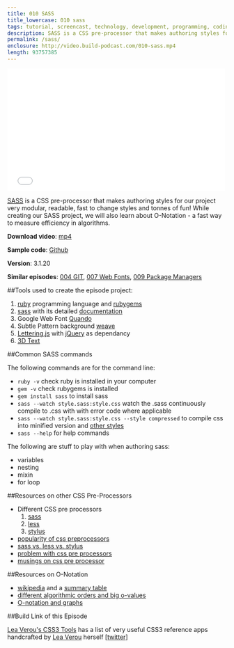 ```yaml
---
title: 010 SASS
title_lowercase: 010 sass
tags: tutorial, screencast, technology, development, programming, coding, css, pre-processor, sass, scss, less, for, variables
description: SASS is a CSS pre-processor that makes authoring styles for our project very modular, readable, fast to change styles and tonnes of fun! While creating our SASS project, we will also learn about O-Notation - a fast way to measure efficiency in algorithms.
permalink: /sass/
enclosure: http://video.build-podcast.com/010-sass.mp4
length: 93757385
---
```


<div id="video"><iframe src="//player.vimeo.com/video/47296680" width="500" height="281" frameborder="0" webkitallowfullscreen mozallowfullscreen allowfullscreen></iframe></div>

[SASS](http://sass-lang.com/) is a CSS pre-processor that makes authoring styles for our project very modular, readable, fast to change styles and tonnes of fun! While creating our SASS project, we will also learn about O-Notation - a fast way to measure efficiency in algorithms.

<p><strong>Download video</strong>: <a href="http://video.build-podcast.com/010-sass.mp4" download="build-podcast-010-sass.mp4">mp4</a></p>

**Sample code**: [Github](https://github.com/sayanee/build-podcast/tree/master/010-sass)

**Version**: 3.1.20

**Similar episodes**: [004 GIT](/git), [007 Web Fonts](/web-fonts), [009 Package Managers](/package-managers)

##Tools used to create the episode project:

1. [ruby](http://www.ruby-lang.org/en/) programming language and [rubygems](http://rubygems.org/)
1. [sass](http://sass-lang.com/) with its detailed [documentation](http://sass-lang.com/docs/yardoc/file.SASS_REFERENCE.html)
1. Google Web Font [Quando](http://www.google.com/webfonts/specimen/Quando)
1. Subtle Pattern background [weave](http://subtlepatterns.com/weave/)
1. [Lettering.js](http://letteringjs.com/) with [jQuery](http://jquery.com/) as dependancy
1. [3D Text](https://github.com/jasonrobb/3D-text)

##Common SASS commands

The following commands are for the command line:

* `ruby -v` check ruby is installed in your computer
* `gem -v` check rubygems is installed
* `gem install sass` to install sass
* `sass --watch style.sass:style.css` watch the .sass continuously compile to .css with with error code where applicable
* `sass --watch style.sass:style.css --style compressed` to compile css into minified version and [other styles](http://sass-lang.com/docs/yardoc/file.SASS_REFERENCE.html#output_style)
* `sass --help` for help commands

The following are stuff to play with when authoring sass:

- variables
- nesting
- mixin
- for loop

##Resources on other CSS Pre-Processors

- Different CSS pre processors
    1. [sass](http://sass-lang.com/)
    2. [less](http://lesscss.org/)
    3. [stylus](http://learnboost.github.com/stylus/)
- [popularity of css preprocessors](http://css-tricks.com/poll-results-popularity-of-css-preprocessors/)
- [sass vs. less vs. stylus](http://net.tutsplus.com/tutorials/html-css-techniques/sass-vs-less-vs-stylus-a-preprocessor-shootout/)
- [problem with css pre processors](http://blog.millermedeiros.com/the-problem-with-css-pre-processors/)
- [musings on css pre processor](http://css-tricks.com/musings-on-preprocessing/)

##Resources on O-Notation

- [wikipedia](http://en.wikipedia.org/wiki/Big_O_notation) and a [summary table](http://en.wikipedia.org/wiki/Big_O_notation#Orders_of_common_functions)
- [different algorithmic orders and big o-values](http://www.cprogramming.com/tutorial/computersciencetheory/algorithmicefficiency3.html)
- [O-notation and graphs](http://3.bp.blogspot.com/-X4yvWNicM-4/TaA0s-pqR4I/AAAAAAAAC9c/AFiKXrqWI34/s1600/Algo+Speed.JPG)

##Build Link of this Episode

[Lea Verou's CSS3 Tools](http://lea.verou.me/css3-tools/) has a list of very useful CSS3 reference apps handcrafted by [Lea Verou](http://lea.verou.me/) herself [[twitter](http://twitter.com/LeaVerou)]
